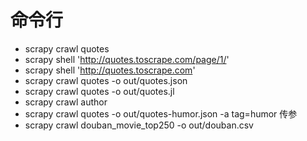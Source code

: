 # 命令行
- scrapy crawl quotes
- scrapy shell 'http://quotes.toscrape.com/page/1/'
- scrapy shell 'http://quotes.toscrape.com'
- scrapy crawl quotes -o out/quotes.json
- scrapy crawl quotes -o out/quotes.jl
- scrapy crawl author
- scrapy crawl quotes -o out/quotes-humor.json -a tag=humor 传参
- scrapy crawl douban_movie_top250 -o out/douban.csv